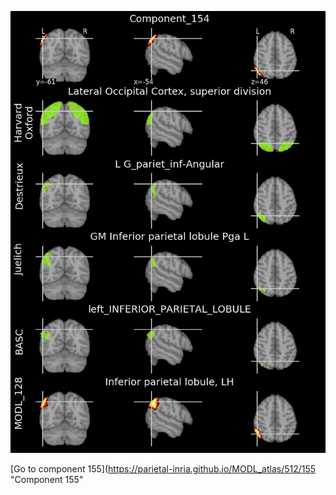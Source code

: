 


![154](preliminary/154.jpg "Component 154")

[Go to component 155](https://parietal-inria.github.io/MODL_atlas/512/155 "Component 155"